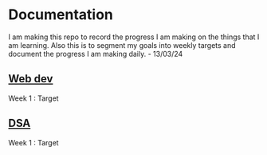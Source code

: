 # Documentation

I am making this repo to record the progress I am making on the things that I am learning. Also this is to segment my goals into weekly targets and document the progress I am making daily.  - 13/03/24 



## [Web dev](https://github.com/collab-rishi/documenting_journey/tree/main/Web%20dev)
Week 1 : Target

## [DSA](https://github.com/collab-rishi/documenting_journey/tree/main/DSA)
Week 1 : Target



